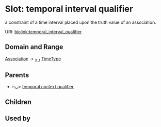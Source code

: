 
# Slot: temporal interval qualifier


a constraint of a time interval placed upon the truth value of an association.

URI: [biolink:temporal_interval_qualifier](https://w3id.org/biolink/vocab/temporal_interval_qualifier)


## Domain and Range

[Association](Association.md) &#8594;  <sub>0..1</sub> [TimeType](types/TimeType.md)

## Parents

 *  is_a: [temporal context qualifier](temporal_context_qualifier.md)

## Children


## Used by

